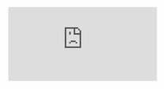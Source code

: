 ![ Logistics Delay Visualization.pdf](https://github.com/rakarnawat/Logistics_Visualization/blob/244c1364d5d9b214b4d5c4f6dab43a9c86402b9a/Logistics%20Delay%20Visualization.pdf)
